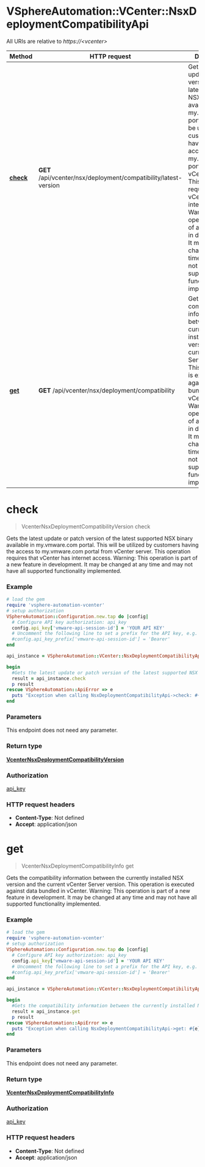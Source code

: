 # VSphereAutomation::VCenter::NsxDeploymentCompatibilityApi

All URIs are relative to *https://&lt;vcenter&gt;*

Method | HTTP request | Description
------------- | ------------- | -------------
[**check**](NsxDeploymentCompatibilityApi.md#check) | **GET** /api/vcenter/nsx/deployment/compatibility/latest-version | Gets the latest update or patch version of the latest supported NSX binary available in my.vmware.com portal. This will be utilized by customers having the access to my.vmware.com portal from vCenter server. This operation requires that vCenter has internet access. Warning: This operation is part of a new feature in development. It may be changed at any time and may not have all supported functionality implemented.
[**get**](NsxDeploymentCompatibilityApi.md#get) | **GET** /api/vcenter/nsx/deployment/compatibility | Gets the compatibility information between the currently installed NSX version and the current vCenter Server version. This operation is executed against data bundled in vCenter. Warning: This operation is part of a new feature in development. It may be changed at any time and may not have all supported functionality implemented.


# **check**
> VcenterNsxDeploymentCompatibilityVersion check

Gets the latest update or patch version of the latest supported NSX binary available in my.vmware.com portal. This will be utilized by customers having the access to my.vmware.com portal from vCenter server. This operation requires that vCenter has internet access. Warning: This operation is part of a new feature in development. It may be changed at any time and may not have all supported functionality implemented.

### Example
```ruby
# load the gem
require 'vsphere-automation-vcenter'
# setup authorization
VSphereAutomation::Configuration.new.tap do |config|
  # Configure API key authorization: api_key
  config.api_key['vmware-api-session-id'] = 'YOUR API KEY'
  # Uncomment the following line to set a prefix for the API key, e.g. 'Bearer' (defaults to nil)
  #config.api_key_prefix['vmware-api-session-id'] = 'Bearer'
end

api_instance = VSphereAutomation::VCenter::NsxDeploymentCompatibilityApi.new

begin
  #Gets the latest update or patch version of the latest supported NSX binary available in my.vmware.com portal. This will be utilized by customers having the access to my.vmware.com portal from vCenter server. This operation requires that vCenter has internet access. Warning: This operation is part of a new feature in development. It may be changed at any time and may not have all supported functionality implemented.
  result = api_instance.check
  p result
rescue VSphereAutomation::ApiError => e
  puts "Exception when calling NsxDeploymentCompatibilityApi->check: #{e}"
end
```

### Parameters
This endpoint does not need any parameter.

### Return type

[**VcenterNsxDeploymentCompatibilityVersion**](VcenterNsxDeploymentCompatibilityVersion.md)

### Authorization

[api_key](../README.md#api_key)

### HTTP request headers

 - **Content-Type**: Not defined
 - **Accept**: application/json



# **get**
> VcenterNsxDeploymentCompatibilityInfo get

Gets the compatibility information between the currently installed NSX version and the current vCenter Server version. This operation is executed against data bundled in vCenter. Warning: This operation is part of a new feature in development. It may be changed at any time and may not have all supported functionality implemented.

### Example
```ruby
# load the gem
require 'vsphere-automation-vcenter'
# setup authorization
VSphereAutomation::Configuration.new.tap do |config|
  # Configure API key authorization: api_key
  config.api_key['vmware-api-session-id'] = 'YOUR API KEY'
  # Uncomment the following line to set a prefix for the API key, e.g. 'Bearer' (defaults to nil)
  #config.api_key_prefix['vmware-api-session-id'] = 'Bearer'
end

api_instance = VSphereAutomation::VCenter::NsxDeploymentCompatibilityApi.new

begin
  #Gets the compatibility information between the currently installed NSX version and the current vCenter Server version. This operation is executed against data bundled in vCenter. Warning: This operation is part of a new feature in development. It may be changed at any time and may not have all supported functionality implemented.
  result = api_instance.get
  p result
rescue VSphereAutomation::ApiError => e
  puts "Exception when calling NsxDeploymentCompatibilityApi->get: #{e}"
end
```

### Parameters
This endpoint does not need any parameter.

### Return type

[**VcenterNsxDeploymentCompatibilityInfo**](VcenterNsxDeploymentCompatibilityInfo.md)

### Authorization

[api_key](../README.md#api_key)

### HTTP request headers

 - **Content-Type**: Not defined
 - **Accept**: application/json



